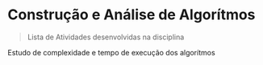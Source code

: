 # Construção e Análise de Algorítmos
> Lista de Atividades desenvolvidas na disciplina

Estudo de complexidade e tempo de execução dos algorítmos
